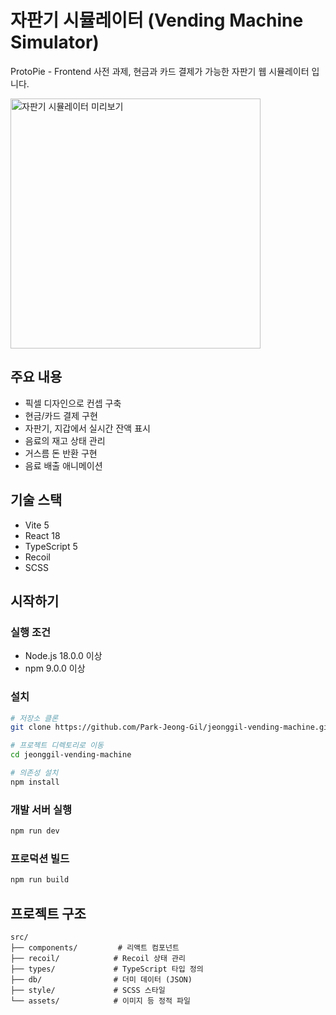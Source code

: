 # 자판기 시뮬레이터 (Vending Machine Simulator)

ProtoPie - Frontend 사전 과제, 현금과 카드 결제가 가능한 자판기 웹 시뮬레이터 입니다.

<img src="preview-image.png" alt="자판기 시뮬레이터 미리보기" width="400"/>

## 주요 내용

- 픽셀 디자인으로 컨셉 구축
- 현금/카드 결제 구현
- 자판기, 지갑에서 실시간 잔액 표시
- 음료의 재고 상태 관리
- 거스름 돈 반환 구현
- 음료 배출 애니메이션

## 기술 스택

- Vite 5
- React 18
- TypeScript 5
- Recoil 
- SCSS 

## 시작하기

### 실행 조건

- Node.js 18.0.0 이상
- npm 9.0.0 이상

### 설치

```bash
# 저장소 클론
git clone https://github.com/Park-Jeong-Gil/jeonggil-vending-machine.git

# 프로젝트 디렉토리로 이동
cd jeonggil-vending-machine

# 의존성 설치
npm install
```

### 개발 서버 실행

```bash
npm run dev
```

### 프로덕션 빌드

```bash
npm run build
```

## 프로젝트 구조

```
src/
├── components/         # 리액트 컴포넌트
├── recoil/            # Recoil 상태 관리
├── types/             # TypeScript 타입 정의
├── db/                # 더미 데이터 (JSON)
├── style/             # SCSS 스타일
└── assets/            # 이미지 등 정적 파일
```
